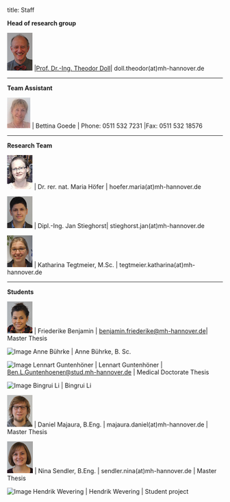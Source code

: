 title: Staff

**Head of research group**

![Image Theo Doll](Theo.png) |[Prof. Dr.-Ing. Theodor Doll](pagedoll.html)|	doll.theodor(at)mh-hannover.de   


----------------------------------------------------------------------------------------
**Team Assistant**

![Image Bettina Goede](Bettina.jpg) | Bettina Goede	|	Phone: 0511 532 7231 |Fax: 0511 532 18576


----------------
**Research Team**   

![Image Maria Höfer](Maria.png) | Dr. rer. nat. Maria Höfer | hoefer.maria(at)mh-hannover.de     

![Image Jan Stieghorst ](Jan.png) |  Dipl.-Ing. Jan Stieghorst|	stieghorst.jan(at)mh-hannover.de    

![Image Katharina Tegtmeier](Katharina.png)  | Katharina Tegtmeier, M.Sc. 	|	tegtmeier.katharina(at)mh-hannover.de  

-----------------------------
**Students**

![Image Friederike Benjamin](Friederike.png) | Friederike Benjamin | benjamin.friederike@mh-hannover.de| Master Thesis

![Image Anne Bührke](Anne.png) | Anne Bührke, B. Sc. 

![Image Lennart Guntenhöner](Lennart.png) | Lennart Guntenhöner | Ben.L.Guntenhoener@stud.mh-hannover.de | Medical Doctorate Thesis 

![Image Bingrui Li](Bingrui.png) | Bingrui Li

![Image Daniel Majaura](Daniel.png) | Daniel Majaura, B.Eng.	|	majaura.daniel(at)mh-hannover.de	|	Master Thesis

![Image Nina Sendler](Nina.png) | Nina Sendler, B.Eng.	|	sendler.nina(at)mh-hannover.de	|	Master Thesis

![Image Hendrik Wevering](Hendrik.png) | Hendrik Wevering | Student project

